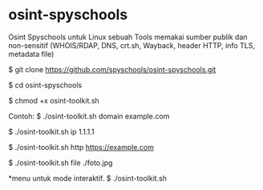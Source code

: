 # osint-spyschools
Osint Spyschools untuk Linux sebuah Tools memakai sumber publik dan non-sensitif (WHOIS/RDAP, DNS, crt.sh, Wayback, header HTTP, info TLS, metadata file)

$ git clone https://github.com/spyschools/osint-spyschools.git

$ cd osint-spyschools

$ chmod +x osint-toolkit.sh

Contoh:
$ ./osint-toolkit.sh domain example.com

$ ./osint-toolkit.sh ip 1.1.1.1

$ ./osint-toolkit.sh http https://example.com

$ ./osint-toolkit.sh file ./foto.jpg

*menu untuk mode interaktif.
$ ./osint-toolkit.sh 
